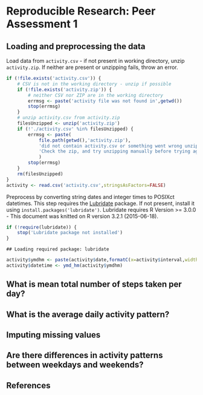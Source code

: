 # Reproducible Research: Peer Assessment 1


## Loading and preprocessing the data
Load data from `activity.csv` - if not present in working directory, unzip `activity.zip`. If neither are present or unzipping fails, throw an error.

```r
if (!file.exists('activity.csv')) {
    # CSV is not in the working directory - unzip if possible
    if (!file.exists('activity.zip')) {
        # neither CSV nor ZIP are in the working directory
        errmsg <- paste('activity file was not found in',getwd())
        stop(errmsg)
    }
    # unzip activity.csv from activity.zip
    filesUnzipped <- unzip('activity.zip')
    if (!'./activity.csv' %in% filesUnzipped) {
        errmsg <- paste(
            file.path(getwd(),'activity.zip'),
            'did not contain activity.csv or something went wrong unzipping.\n',
            'Check the zip, and try unzipping manually before trying again'
            )
        stop(errmsg)
    }
    rm(filesUnzipped)
}
activity <- read.csv('activity.csv',stringsAsFactors=FALSE)
```

Preprocess by converting string dates and integer times to POSIXct datetimes. This step requires the [Lubridate][Lubridate] package. If not present, install it using `install.packages('lubridate')`. Lubridate requires R Version >= 3.0.0 - This document was knitted on R version 3.2.1 (2015-06-18).

```r
if (!require(lubridate)) {
    stop('Lubridate package not installed')
}
```

```
## Loading required package: lubridate
```

```r
activity$ymdhm <- paste(activity$date,formatC(x=activity$interval,width=4,flag='0',format='d'))
activity$datetime <- ymd_hm(activity$ymdhm)
```




## What is mean total number of steps taken per day?



## What is the average daily activity pattern?



## Imputing missing values



## Are there differences in activity patterns between weekdays and weekends?


## References
[Lubridate]: https://cran.r-project.org/package=lubridate "Lubridate package at CRAN"
